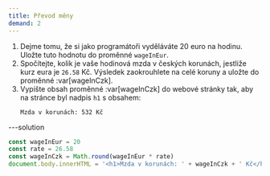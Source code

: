 ```yaml
---
title: Převod měny
demand: 2
---
```


1. Dejme tomu, že si jako programátoři vyděláváte 20 euro na hodinu. Uložte tuto hodnotu do proměnné `wageInEur`.
1. Spočítejte, kolik je vaše hodinová mzda v českých korunách, jestliže kurz eura je `26.58` Kč. Výsledek zaokrouhlete na celé koruny a uložte do proměnné :var[wageInCzk].
1. Vypište obsah proměnné :var[wageInCzk] do webové stránky tak, aby na stránce byl nadpis `h1` s obsahem:
   ```
   Mzda v korunách: 532 Kč
   ```

---solution

```js
const wageInEur = 20
const rate = 26.58
const wageInCzk = Math.round(wageInEur * rate)
document.body.innerHTML = '<h1>Mzda v korunách: ' + wageInCzk + ' Kč</h1>'
```
